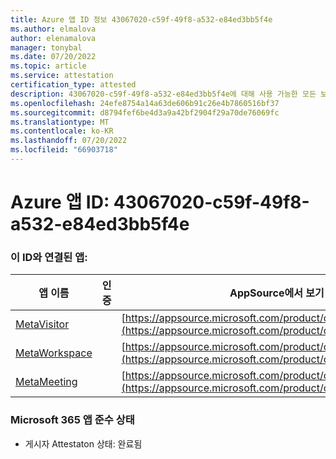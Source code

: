 ```yaml
---
title: Azure 앱 ID 정보 43067020-c59f-49f8-a532-e84ed3bb5f4e
ms.author: elmalova
author: elenamalova
manager: tonybal
ms.date: 07/20/2022
ms.topic: article
ms.service: attestation
certification_type: attested
description: 43067020-c59f-49f8-a532-e84ed3bb5f4e에 대해 사용 가능한 모든 보안 및 규정 준수 정보입니다.
ms.openlocfilehash: 24efe8754a14a63de606b91c26e4b7860516bf37
ms.sourcegitcommit: d8794fef6be4d3a9a42bf2904f29a70de76069fc
ms.translationtype: MT
ms.contentlocale: ko-KR
ms.lasthandoff: 07/20/2022
ms.locfileid: "66903718"
---
```

# <a name="azure-app-id-43067020-c59f-49f8-a532-e84ed3bb5f4e"></a>Azure 앱 ID: 43067020-c59f-49f8-a532-e84ed3bb5f4e


### <a name="apps-associated-with-this-id"></a>이 ID와 연결된 앱:
| **앱 이름** | **인증** | **AppSource에서 보기** |
|--------------|---------------|-----------------------|
| [MetaVisitor](../forward/WA200003588.md) |  | [https://appsource.microsoft.com/product/office/WA200003588](https://appsource.microsoft.com/product/office/WA200003588) |
| [MetaWorkspace](../forward/WA200003747.md) |  | [https://appsource.microsoft.com/product/office/WA200003747](https://appsource.microsoft.com/product/office/WA200003747) |
| [MetaMeeting](../forward/WA200003890.md) |  | [https://appsource.microsoft.com/product/office/WA200003890](https://appsource.microsoft.com/product/office/WA200003890) |

### <a name="microsoft-365-app-compliance-status"></a>Microsoft 365 앱 준수 상태
- 게시자 Attestaton 상태: 완료됨
